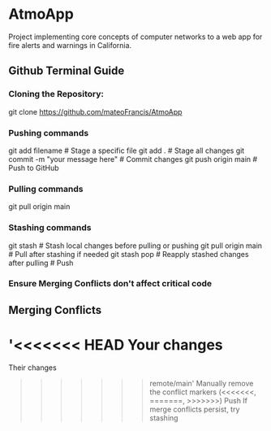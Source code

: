 # AtmoApp
Project implementing core concepts of computer networks to a web app for fire alerts and warnings in California.

## Github Terminal Guide

### Cloning the Repository:
git clone https://github.com/mateoFrancis/AtmoApp

### Pushing commands
git add filename       # Stage a specific file
git add .             # Stage all changes
git commit -m "your message here" # Commit changes
git push origin main  # Push to GitHub

### Pulling commands
git pull origin main

### Stashing commands 
git stash              # Stash local changes before pulling or pushing
git pull origin main   # Pull after stashing if needed
git stash pop          # Reapply stashed changes after pulling
                       # Push
### Ensure Merging Conflicts don't affect critical code
## Merging Conflicts
'<<<<<<< HEAD
Your changes
=======
Their changes
>>>>>>> remote/main'
Manually remove the conflict markers (<<<<<<<, =======, >>>>>>>)
Push
If merge conflicts persist, try stashing


